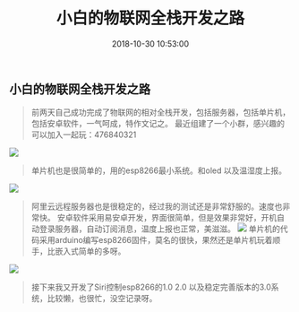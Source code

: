 ﻿---
title: 小白的物联网全栈开发之路
tags: mqtt
date: 2018-10-30 10:53:00
---

## 小白的物联网全栈开发之路

> 前两天自己成功完成了物联网的相对全栈开发，包括服务器，包括单片机，包括安卓软件，一气呵成，特作文记之。
> 最近组建了一个小群，感兴趣的可以加入一起玩：476840321
> 
![](https://i.loli.net/2018/10/30/5bd825cc8a212.jpg)
> 
> 单片机也是很简单的，用的esp8266最小系统。和oled 以及温湿度上报。
> 
![](https://i.loli.net/2018/10/30/5bd825ef9e82b.png)
> 
> 阿里云远程服务器也是很稳定的，经过我的测试还是非常舒服的。速度也非常快。
> 安卓软件采用易安卓开发，界面很简单，但是效果非常好，开机自动登录服务器，自动订阅消息，温度上报也正常，美滋滋。
![](https://i.loli.net/2018/10/31/5bd974aa1d9c6.png)
> 单片机的代码采用arduino编写esp8266固件，莫名的很快，果然还是单片机玩着顺手，比嵌入式简单的多呀。

![](https://i.loli.net/2018/10/30/5bd826a60fbd6.png)

> 接下来我又开发了Siri控制esp8266的1.0 2.0 以及稳定完善版本的3.0系统，比较懒，也很忙，没空记录呀。
